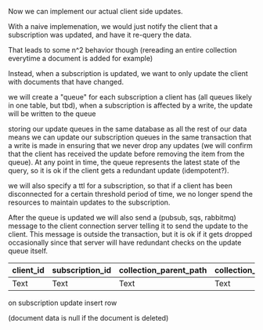 Now we can implement our actual client side updates.

With a naive implemenation, we would just notify the client that a subscription was updated, and have it re-query the data. 

That leads to some n^2 behavior though (rereading an entire collection everytime a document is added for example)

Instead, when a subscription is updated, we want to only update the client with documents that have changed. 

we will create a "queue" for each subscription a client has (all queues likely in one table, but tbd), when a subscription is affected by a write, the update will be written to the queue

storing our update queues in the same database as all the rest of our data means we can update our subscription queues
in the same transaction that a write is made in ensuring that we never drop any updates (we will confirm that the client has received the update before removing the item from the queue). At any point in time, the queue represents the latest state of the query, so it is ok if the client gets a redundant update (idempotent?)<rephrase to be less confusing>.

we will also specify a ttl for a subscription, so that if a client has been disconnected for a certain threshold period of time, we no longer spend the resources to maintain updates to the subscription. 

After the queue is updated we will also send a (pubsub, sqs, rabbitmq) message to the client connection server telling it to send the update to the client. This message is outside the transaction, but it is ok if it gets dropped occasionally since that server will have redundant checks on the update queue itself. 



| client_id | subscription_id | collection_parent_path | collection_id | document_id | document_data | update_id |
| --------- | --------------- | ---------------------- | ------------- | ----------- | ------------- | --------- |
| Text      | Text            | Text                   | Text          | Text        | Bytes         | Text      |

on subscription update insert row

(document data is null if the document is deleted)

